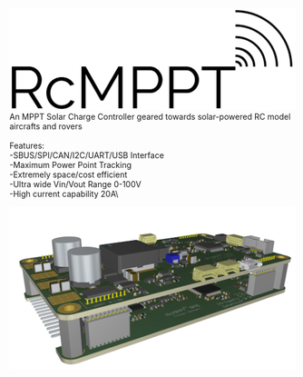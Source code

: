 ![RcMPPT](https://github.com/ThoMint/RcMPPT/blob/master/PR/RcMPPT-Logo-Outline.png)
An MPPT Solar Charge Controller geared towards solar-powered RC model aircrafts and rovers\
\
Features:\
-SBUS/SPI/CAN/I2C/UART/USB Interface\
-Maximum Power Point Tracking\
-Extremely space/cost efficient\
-Ultra wide Vin/Vout Range 0-100V\
-High current capability 20A\

![Side View of MBA Prototype](https://github.com/ThoMint/RcMPPT/blob/master/PR/v2.0/RcMPPT-MBA.png)
